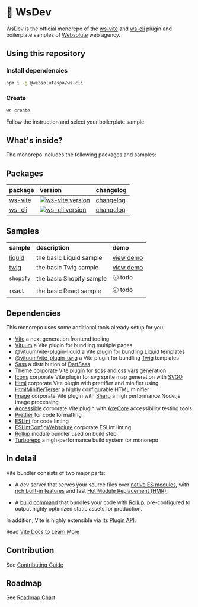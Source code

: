 # 🔵 WsDev

WsDev is the official monorepo of the [ws-vite](packages/ws-vite/README.md) and [ws-cli](packages/ws-cli/README.md) plugin and boilerplate samples of [Websolute](https://www.websolute.com) web agency.

## Using this repository

### Install dependencies

```sh
npm i -g @websolutespa/ws-cli
```
### Create 

```sh
ws create
```

Follow the instruction and select your boilerplate sample.

## What's inside?  

The monorepo includes the following packages and samples:

## Packages

|package                      |version                                                                                                           | changelog                                   |
|:----------------------------|:---------------------------------------------------------------------------------------------------------------- |:--------------------------------------------|	
|[ws-vite](packages/ws-vite)  |[![ws-vite version](https://img.shields.io/npm/v/@websolutespa/ws-vite.svg?label=%20)](packages/ws-vite/CHANGELOG.md)    |[changelog](packages/ws-vite/CHANGELOG.md)   |
|[ws-cli](packages/ws-vite)   |[![ws-cli version](https://img.shields.io/npm/v/@websolutespa/ws-cli.svg?label=%20)](packages/ws-cli/CHANGELOG.md)       |[changelog](packages/ws-cli/CHANGELOG.md)    |

## Samples

|sample                                 |description                  |demo                                                    |
|:--------------------------------------|:----------------------------|:-------------------------------------------------------|	
|[liquid](samples/liquid/README.md)     |the basic Liquid sample      |[view demo](https://wsdev-liquid-actarian.vercel.app/)  |
|[twig](samples/twig/README.md)         |the basic Twig sample        |[view demo](https://wsdev-twig-actarian.vercel.app/)    |
|`shopify`                              |the basic Shopify sample     |🕣 todo                                                 |
|`react`                                |the basic React sample       |🕣 todo                                                 |

## Dependencies

This monorepo uses some additional tools already setup for you:

- [Vite](https://vitejs.dev/) a next generation frontend tooling
- [Vituum](https://vituum.dev/) a Vite plugin for bundling multiple pages
- [@vituum/vite-plugin-liquid](https://vituum.dev/plugins/liquid.html) a Vite plugin for bundling [Liquid](https://liquidjs.com/) templates
- [@vituum/vite-plugin-twig](https://vituum.dev/plugins/twig.html) a Vite plugin for bundling [Twig](https://twig.symfony.com/doc/3.x/) templates
- [Sass](https://www.npmjs.com/package/sass) a distribution of [DartSass](https://sass-lang.com/dart-sass/)
- [Theme](packages/ws-vite/src/plugins/theme.js) corporate Vite plugin for scss and css vars generation
- [Icons](packages/ws-vite/src/plugins/icons.js) corporate Vite plugin for svg sprite map generation with [SVGO](https://github.com/svg/svgo)
- [Html](packages/ws-vite/src/plugins/html.js) corporate Vite plugin with prettifier and minifier using [HtmlMinifierTerser](https://www.npmjs.com/package/html-minifier-terser) a highly configurable HTML minifier
- [Image](packages/ws-vite/src/plugins/image.js) corporate Vite plugin with [Sharp](https://sharp.pixelplumbing.com/) a high performance Node.js image processing
- [Accessible](packages/ws-vite/src/plugins/accessible.js) corporate Vite plugin with [AxeCore](https://www.deque.com/axe/) accessibility testing tools
- [Prettier](https://prettier.io) for code formatting
- [ESLint](https://eslint.org/) for code linting
- [ESLintConfigWebsolute](https://www.npmjs.com/package/eslint-config-websolute) corporate ESLint linting
- [Rollup](https://rollupjs.org/configuration-options/) module bundler used on build step
- [Turborepo](https://turbo.build/) a high-performance build system for monorepo

## In detail

Vite bundler consists of two major parts:

- A dev server that serves your source files over [native ES modules](https://developer.mozilla.org/en-US/docs/Web/JavaScript/Guide/Modules), with [rich built-in features](https://vitejs.dev/guide/features.html) and fast [Hot Module Replacement (HMR)](https://vitejs.dev/guide/features.html#hot-module-replacement).

- A [build command](https://vitejs.dev/guide/build.html) that bundles your code with [Rollup](https://rollupjs.org), pre-configured to output highly optimized static assets for production.

In addition, Vite is highly extensible via its [Plugin API](https://vitejs.dev/guide/api-plugin.html).

Read [Vite Docs to Learn More](https://vitejs.dev)

## Contribution

See [Contributing Guide](CONTRIBUTING.md)

## Roadmap

See [Roadmap Chart](docs/ROADMAP.md)
